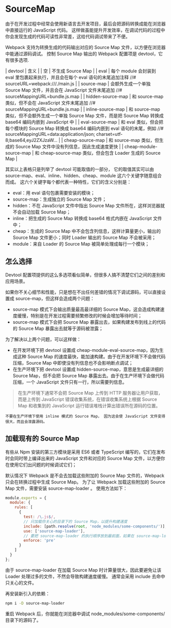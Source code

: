 # SourceMap

由于在开发过程中经常会使用新语言去开发项目，最后会把源码转换成能在浏览器中直接运行的 JavaScript 代码。 这样做虽能提升开发效率，在调试代码的过程中你会发现生成的代码可读性非常差，这给代码调试带来了不便。

Webpack 支持为转换生成的代码输出对应的 Source Map 文件，以方便在浏览器中能通过源码调试。 控制 Source Map 输出的 Webpack 配置项是 devtool，它有很多选项.


|   devtool     |       含义      |
|   空	            |   不生成 Source Map      |
| eval	            |   每个 module 会封装到 eval 里包裹起来执行，并且会在每个 eval 语句的末尾追加注释 //# sourceURL=webpack:///./main.js    |
| source-map	    |   会额外生成一个单独 Source Map 文件，并且会在 JavaScript 文件末尾追加 //# sourceMappingURL=bundle.js.map   |
| hidden-source-map	|   和 source-map 类似，但不会在 JavaScript 文件末尾追加 //# sourceMappingURL=bundle.js.map   |
| inline-source-map	|   和 source-map 类似，但不会额外生成一个单独 Source Map 文件，而是把 Source Map 转换成 base64 编码内嵌到 JavaScript 中      |
| eval-source-map	|   和 eval 类似，但会把每个模块的 Source Map 转换成 base64 编码内嵌到 eval 语句的末尾，例如 //#        sourceMappingURL=data:application/json; charset=utf-8;base64,eyJ2ZXJzaW...      |
| cheap-source-map	|   和 source-map 类似，但生成的 Source Map 文件中没有列信息，因此生成速度更快       |
| cheap-module-source-map	|   和 cheap-source-map 类似，但会包含 Loader 生成的 Source Map        |


其实以上表格只是列举了 devtool 可能取值的一部分， 它的取值其实可以由 source-map、eval、inline、hidden、cheap、module 这六个关键字随意组合而成。 这六个关键字每个都代表一种特性，它们的含义分别是：

- eval：用 eval 语句包裹需要安装的模块；
- source-map：生成独立的 Source Map 文件；
- hidden：不在 JavaScript 文件中指出 Source Map 文件所在，这样浏览器就不会自动加载 Source Map；
- inline：把生成的 Source Map 转换成 base64 格式内嵌在 JavaScript 文件中；
- cheap：生成的 Source Map 中不会包含列信息，这样计算量更小，输出的 Source Map 文件更小；同时 Loader 输出的 Source Map 不会被采用；
- module：来自 Loader 的 Source Map 被简单处理成每行一个模块；


## 怎么选择

Devtool 配置项提供的这么多选项看似简单，但很多人搞不清楚它们之间的差别和应用场景。

如果你不关心细节和性能，只是想在不出任何差错的情况下调试源码，可以直接设置成 source-map，但这样会造成两个问题：
- source-map 模式下会输出质量最高最详细的 Source Map，这会造成构建速度缓慢，特别是在开发过程需要频繁修改的时候会增加等待时间；
- source-map 模式下会把 Source Map 暴露出去，如果构建发布到线上的代码的 Source Map 暴露出去就等于源码被泄露；

为了解决以上两个问题，可以这样做：
- 在开发环境下把 devtool 设置成 cheap-module-eval-source-map，因为生成这种 Source Map 的速度最快，能加速构建。由于在开发环境下不会做代码压缩，Source Map 中即使没有列信息也不会影响断点调试；
- 在生产环境下把 devtool 设置成 hidden-source-map，意思是生成最详细的 Source Map，但不会把 Source Map 暴露出去。由于在生产环境下会做代码压缩，一个 JavaScript 文件只有一行，所以需要列信息。


> 在生产环境下通常不会把 Source Map 上传到 HTTP 服务器让用户获取，而是上传到 JavaScript 错误收集系统，在错误收集系统上根据 Source Map 和收集到的 JavaScript 运行错误堆栈计算出错误所在源码的位置。

`不要在生产环境下使用 inline 模式的 Source Map， 因为这会使 JavaScript 文件变得很大，而且会泄露源码。`


## 加载现有的 Source Map

有些从 Npm 安装的第三方模块是采用 ES6 或者 TypeScript 编写的，它们在发布时会同时带上编译出来的 JavaScript 文件和对应的 Source Map 文件，以方便你在使用它们出问题的时候调试它们；

默认情况下 Webpack 是不会去加载这些附加的 Source Map 文件的，Webpack 只会在转换过程中生成 Source Map。 为了让 Webpack 加载这些附加的 Source Map 文件，需要安装 source-map-loader 。 使用方法如下：
```js
module.exports = {
  module: {
    rules: [
      {
        test: /\.js$/,
        // 只加载你关心的目录下的 Source Map，以提升构建速度
        include: [path.resolve(root, 'node_modules/some-components/')],
        use: ['source-map-loader'],
        // 要把 source-map-loader 的执行顺序放到最前面，如果在 source-map-loader 之前有 Loader 转换了该 JavaScript 文件，会导致 Source Map 映射错误
        enforce: 'pre'
      }
    ]
  }
};
```
由于 source-map-loader 在加载 Source Map 时计算量很大，因此要避免让该 Loader 处理过多的文件，不然会导致构建速度缓慢。 通常会采用 include 去命中只关心的文件。

再安装新引入的依赖：
```bash
npm i -D source-map-loader
```

重启 Webpack 后，你就能在浏览器中调试 node_modules/some-components/ 目录下的源码了。

